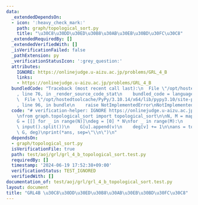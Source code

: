 ```yaml
---
data:
  _extendedDependsOn:
  - icon: ':heavy_check_mark:'
    path: graph/topological_sort.py
    title: "\u30C8\u30DD\u30ED\u30B8\u30AB\u30EB\u30BD\u30FC\u30C8"
  _extendedRequiredBy: []
  _extendedVerifiedWith: []
  _isVerificationFailed: false
  _pathExtension: py
  _verificationStatusIcon: ':grey_question:'
  attributes:
    IGNORE: https://onlinejudge.u-aizu.ac.jp/problems/GRL_4_B
    links:
    - https://onlinejudge.u-aizu.ac.jp/problems/GRL_4_B
  bundledCode: "Traceback (most recent call last):\n  File \"/opt/hostedtoolcache/PyPy/3.10.14/x64/lib/pypy3.10/site-packages/onlinejudge_verify/documentation/build.py\"\
    , line 76, in _render_source_code_stat\n    bundled_code = language.bundle(\n\
    \  File \"/opt/hostedtoolcache/PyPy/3.10.14/x64/lib/pypy3.10/site-packages/onlinejudge_verify/languages/python.py\"\
    , line 96, in bundle\n    raise NotImplementedError\nNotImplementedError\n"
  code: "# verification-helper: IGNORE https://onlinejudge.u-aizu.ac.jp/problems/GRL_4_B\n\
    \nfrom graph.topological_sort import topological_sort\n\nN, M = map(int, input().split())\n\
    G = [[] for _ in range(N)]\ndeg = [0] * N\nfor _ in range(M):\n    u, v = map(int,\
    \ input().split())\n    G[u].append(v)\n    deg[v] += 1\n\nans = topological_sort(N,\
    \ G, deg)\nprint(*ans, sep=\"\\n\")\n"
  dependsOn:
  - graph/topological_sort.py
  isVerificationFile: true
  path: test/aoj/grl/grl_4_b_topological_sort.test.py
  requiredBy: []
  timestamp: '2024-06-19 17:52:38+09:00'
  verificationStatus: TEST_IGNORED
  verifiedWith: []
documentation_of: test/aoj/grl/grl_4_b_topological_sort.test.py
layout: document
title: "GRL4B \u30C8\u30DD\u30ED\u30B8\u30AB\u30EB\u30BD\u30FC\u30C8"
---
```


